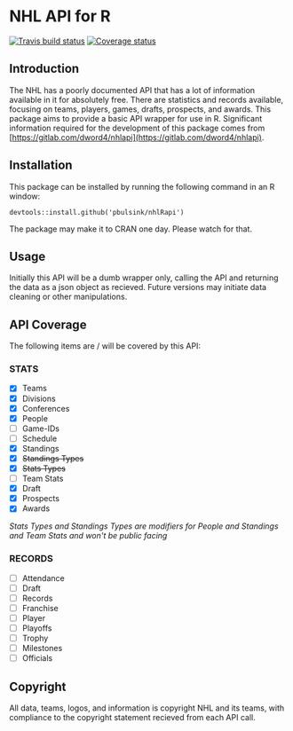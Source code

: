 # NHL API for R

[![Travis build status](https://travis-ci.org/pbulsink/nhlRapi.svg?branch=master)](https://travis-ci.org/pbulsink/nhlRapi) [![Coverage status](https://codecov.io/gh/pbulsink/nhlRapi/branch/master/graph/badge.svg)](https://codecov.io/github/pbulsink/nhlRapi?branch=master)

## Introduction

The NHL has a poorly documented API that has a lot of information available in it for absolutely free. There are statistics and records available, focusing on teams, players, games, drafts, prospects, and awards. This package aims to provide a basic API wrapper for use in R. Significant information required for the development of this package comes from [https://gitlab.com/dword4/nhlapi](https://gitlab.com/dword4/nhlapi).

## Installation
This package can be installed by running the following command in an R window:
```
devtools::install.github('pbulsink/nhlRapi')
```

The package may make it to CRAN one day. Please watch for that. 

## Usage
Initially this API will be a dumb wrapper only, calling the API and returning the data as a json object as recieved. Future versions may initiate data cleaning or other manipulations. 

## API Coverage

The following items are / will be covered by this API:

### STATS

- [x] Teams
- [x] Divisions
- [x] Conferences
- [x] People
- [ ] Game-IDs
- [ ] Schedule
- [x] Standings
- [x] ~~Standings Types~~
- [x] ~~Stats Types~~
- [ ] Team Stats
- [x] Draft
- [x] Prospects
- [x] Awards

*Stats Types and Standings Types are modifiers for People and Standings and Team Stats and won't be public facing*

### RECORDS

- [ ] Attendance
- [ ] Draft
- [ ] Records
- [ ] Franchise
- [ ] Player
- [ ] Playoffs
- [ ] Trophy
- [ ] Milestones
- [ ] Officials

## Copyright
All data, teams, logos, and information is copyright NHL and its teams, with compliance to the copyright statement recieved from each API call. 

